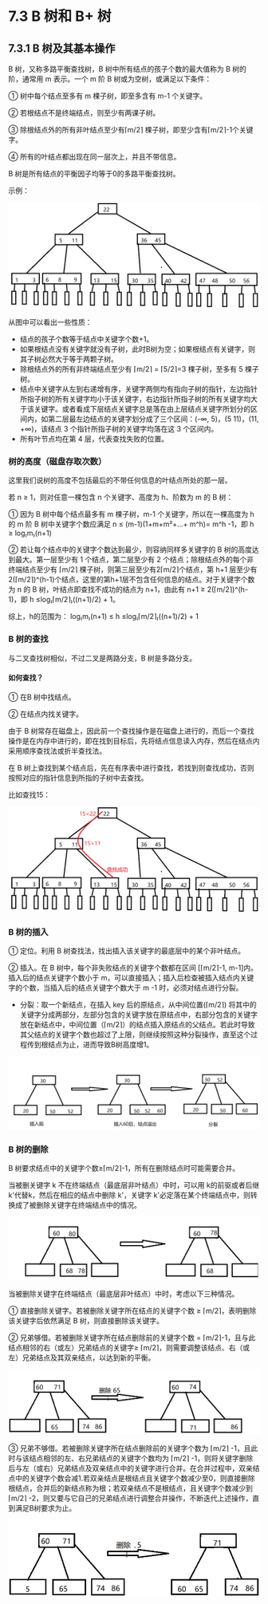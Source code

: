 # 7.3 B 树和 B+ 树

## 7.3.1 B 树及其基本操作

B 树，又称多路平衡查找树，B 树中所有结点的孩子个数的最大值称为 B 树的阶，通常用 m 表示。一个 m 阶 B 树或为空树，或满足以下条件：

① 树中每个结点至多有 m 棵子树，即至多含有 m-1 个关键字。

② 若根结点不是终端结点，则至少有两课子树。

③ 除根结点外的所有非叶结点至少有⌈m/2⌉ 棵子树，即至少含有⌈m/2⌉-1个关键字。

④ 所有的叶结点都出现在同一层次上，并且不带信息。

B 树是所有结点的平衡因子均等于0的多路平衡查找树。

示例：

![7-3-1](pictures/chapter7-3-1.png) 

从图中可以看出一些性质：

* 结点的孩子个数等于结点中关键字个数+1。
* 如果根结点没有关键字就没有子树，此时B树为空；如果根结点有关键字，则其子树必然大于等于两颗子树。
* 除根结点外的所有非终端结点至少有 ⌈m/2⌉ = ⌈5/2⌉=3 棵子树，至多有 5 棵子树。
* 结点中关键字从左到右递增有序，关键字两侧均有指向子树的指针，左边指针所指子树的所有关键字均小于该关键字，右边指针所指子树的所有关键字均大于该关键字。或者看成下层结点关键字总是落在由上层结点关键字所划分的区间内，如第二层最左边结点的关键字划分成了三个区间：(-∞, 5)，(5 11)，(11, +∞)，该结点 3 个指针所指子树的关键字均落在这 3 个区间内。
* 所有叶节点均在第 4 层，代表查找失败的位置。

### 树的高度（磁盘存取次数）

这里我们说树的高度不包括最后的不带任何信息的叶结点所处的那一层。

若 n ≥ 1，则对任意一棵包含 n 个关键字、高度为 h、阶数为 m 的 B 树：

① 因为 B 树中每个结点最多有 m 棵子树，m-1 个关键字，所以在一棵高度为 h 的 m 阶 B 树中关键字个数应满足 n ≤ (m-1)(1+m+m²+…+ m^h)= m^h -1，即 h ≥ log₍m₎(n+1)

② 若让每个结点中的关键字个数达到最少，则容纳同样多关键字的 B 树的高度达到最大。第一层至少有 1 个结点，第二层至少有 2 个结点；除根结点外的每个非终端结点至少有 ⌈m/2⌉ 棵子树，则第三层至少有2⌈m/2⌉个结点，第 h+1 层至少有2(⌈m/2⌉)^(h-1)个结点，这里的第h+1层不包含任何信息的结点。对于关键字个数为 n 的 B 树，叶结点即查找不成功的结点为 n+1，由此有 n+1 ≥ 2(⌈m/2⌉)^(h-1)，即 h ≤log₍⌈m/2⌉₎((n+1)/2) + 1。

综上，h的范围为： log₍m₎(n+1) ≤ h ≤log₍⌈m/2⌉₎((n+1)/2) + 1

### B 树的查找

与二叉查找树相似，不过二叉是两路分支，B 树是多路分支。

#### 如何查找？

① 在B 树中找结点。

② 在结点内找关键字。

由于 B 树常存在磁盘上，因此前一个查找操作是在磁盘上进行的，而后一个查找操作是在内存中进行的，即在找到目标后，先将结点信息读入内存，然后在结点内采用顺序查找法或折半查找法。

在 B 树上查找到某个结点后，先在有序表中进行查找，若找到则查找成功，否则按照对应的指针信息到所指的子树中去查找。

比如查找15：

![7-3-2](pictures/chapter7-3-2.png) 

### B 树的插入

① 定位。利用 B 树查找法，找出插入该关键字的最底层中的某个非叶结点。

② 插入。在 B 树中，每个非失败结点的关键字个数都在区间 [⌈m/2⌉-1, m-1]内。插入后的结点关键字个数小于 m，可以直接插入；插入后检查被插入结点内关键字的个数，当插入后的结点关键字个数大于 m -1 时，必须对结点进行分裂。

* 分裂：取一个新结点，在插入 key 后的原结点，从中间位置(⌈m/2⌉) 将其中的关键字分成两部分，左部分包含的关键字放在原结点中，右部分包含的关键字放在新结点中，中间位置（⌈m/2⌉）的结点插入原结点的父结点。若此时导致其父结点的关键字个数也超过了上限，则继续按照这种分裂操作，直至这个过程传到根结点为止，进而导致B树高度增1。

![7-3-3](pictures/chapter7-3-3.png) 

### B 树的删除

B 树要求结点中的关键字个数≥⌈m/2⌉-1，所有在删除结点时可能需要合并。

当被删关键字 k 不在终端结点（最底层非叶结点）中时，可以用 k的前驱或者后继k'代替k，然后在相应的结点中删除 k'，关键字 k'必定落在某个终端结点中，则转换成了被删除关键字在终端结点中的情况。

![](pictures/chapter7-3-4.png) 

当被删除关键字在终端结点（最底层非叶结点）中时，考虑以下三种情况。

① 直接删除关键字。若被删除关键字所在结点的关键字个数 ≥ ⌈m/2⌉，表明删除该关键字后依然满足 B 树，则直接删除该关键字。

② 兄弟够借。若被删除关键字所在结点删除前的关键字个数 = ⌈m/2⌉-1，且与此结点相邻的右（或左）兄弟结点的关键字≥ ⌈m/2⌉，则需要调整该结点、右（或左）兄弟结点及其双亲结点，以达到新的平衡。

![](pictures/chapter7-3-5.png) 

③ 兄弟不够借。若被删除关键字所在结点删除前的关键字个数为 ⌈m/2⌉ -1，且此时与该结点相邻的左、右兄弟结点的关键字个数均为 ⌈m/2⌉ -1，则将关键字删除后与左（或右）兄弟结点及双亲结点中的关键字进行合并。在合并过程中，双亲结点中的关键字个数会减1.若双亲结点是根结点且关键字个数减少至0，则直接删除根结点，合并后的新结点称为根；若双亲结点不是根结点，且关键字个数减少到⌈m/2⌉ -2，则又要与它自己的兄弟结点进行调整合并操作，不断迭代上述操作，直到满足B树要求为止。

![](pictures/chapter7-3-6.png) 

